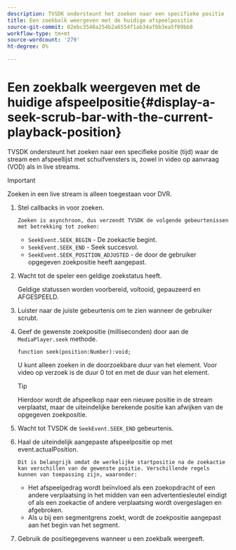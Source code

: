 ```yaml
---
description: TVSDK ondersteunt het zoeken naar een specifieke positie (tijd) waar de stream een afspeellijst met schuifvensters is, zowel in video op aanvraag (VOD) als in live streams.
title: Een zoekbalk weergeven met de huidige afspeelpositie
source-git-commit: 02ebc3548a254b2a6554f1ab34afbb3ea5f09bb8
workflow-type: tm+mt
source-wordcount: '279'
ht-degree: 0%

---
```


# Een zoekbalk weergeven met de huidige afspeelpositie{#display-a-seek-scrub-bar-with-the-current-playback-position}

TVSDK ondersteunt het zoeken naar een specifieke positie (tijd) waar de stream een afspeellijst met schuifvensters is, zowel in video op aanvraag (VOD) als in live streams.

>[!IMPORTANT]
>
>Zoeken in een live stream is alleen toegestaan voor DVR.

1. Stel callbacks in voor zoeken.

       Zoeken is asynchroon, dus verzendt TVSDK de volgende gebeurtenissen met betrekking tot zoeken:
   
   * `SeekEvent.SEEK_BEGIN` - De zoekactie begint.
   * `SeekEvent.SEEK_END` - Seek succesvol.
   * `SeekEvent.SEEK_POSITION_ADJUSTED` - de door de gebruiker opgegeven zoekpositie heeft aangepast.

1. Wacht tot de speler een geldige zoekstatus heeft.

   Geldige statussen worden voorbereid, voltooid, gepauzeerd en AFGESPEELD.

1. Luister naar de juiste gebeurtenis om te zien wanneer de gebruiker scrubt.
1. Geef de gewenste zoekpositie (milliseconden) door aan de `MediaPlayer.seek` methode.

   ```
   function seek(position:Number):void;
   ```

   U kunt alleen zoeken in de doorzoekbare duur van het element. Voor video op verzoek is de duur 0 tot en met de duur van het element.

   >[!TIP]
   >
   >Hierdoor wordt de afspeelkop naar een nieuwe positie in de stream verplaatst, maar de uiteindelijke berekende positie kan afwijken van de opgegeven zoekpositie.

1. Wacht tot TVSDK de `SeekEvent.SEEK_END` gebeurtenis.
1. Haal de uiteindelijk aangepaste afspeelpositie op met event.actualPosition.

       Dit is belangrijk omdat de werkelijke startpositie na de zoekactie kan verschillen van de gewenste positie. Verschillende regels kunnen van toepassing zijn, waaronder:
   
   * Het afspeelgedrag wordt beïnvloed als een zoekopdracht of een andere verplaatsing in het midden van een advertentiesleutel eindigt of als een zoekactie of andere verplaatsing wordt overgeslagen en afgebroken.
   * Als u bij een segmentgrens zoekt, wordt de zoekpositie aangepast aan het begin van het segment.

1. Gebruik de positiegegevens wanneer u een zoekbalk weergeeft.
